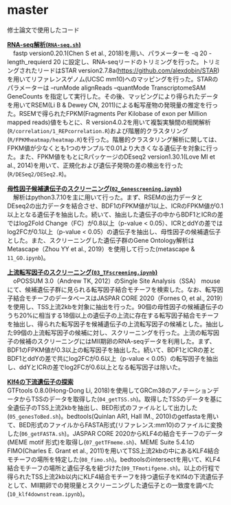 # master
修士論文で使用したコード<br>

<u>**RNA-seq解析(`RNA-seq.sh`)**</u><br>
　fastp version0.20.1(Chen S et al., 2018)を用い、パラメーターを -q 20 -length_requierd 20 に設定し、RNA-seqリードのトリミングを行った。トリミングされたリードはSTAR version2.7.8a(https://github.com/alexdobin/STAR) を用いてリファレンスゲノム(UCSC mm10)へのマッピングを行った。STARのパラメーターは –runMode alignReads –quantMode TranscriptomeSAM GeneCounts を指定して実行した。その後、マッピングにより得られたデータを用いてRSEM(Li B & Dewey CN, 2011)による転写産物の発現量の推定を行った。RSEMで得られたFPKM(Fragments Per Kilobase of exon per Million mapped reads)値をもとに、R version4.0.2を用いて複製実験間の相関解析(`R/correlation/1_REPcorrelation.R`)および階層的クラスタリング(`R/FPKMheatmap/heatmap.R`)を行った。階層的クラスタリング解析に関しては、FPKM値が少なくとも1つのサンプルで0.01より大きくなる遺伝子を対象に行った。また、FPKM値をもとにRパッケージのDEseq2 version1.30.1(Love MI et al., 2014)を用いて、正規化および遺伝子発現の差の検出を行った(`R/DESeq2/DESeq2.R`)。

<u>**母性因子候補遺伝子のスクリーニング(`02_Genescreening.ipynb`)**</u><br>
　解析はpython3.7.10を主に用いて行った。まず、RSEMの出力データとDEseq2の出力データを結合させ、BDF1のFPKM値が1以上、ICRのFPKM値が0.1以上となる遺伝子を抽出した。続いて、抽出した遺伝子の中からBDF1とICRの差ではlog2Fold Change（FC）が0.8以上（p-value < 0.05）、ICRとddYの差ではlog2FCが0.1以上（p-value < 0.05）の遺伝子を抽出し、母性因子の候補遺伝子とした。また、スクリーニングした遺伝子群のGene Ontology解析はMetascape（Zhou YY et al., 2019）を使用して行った(metascape & `11_GO.ipynb`)。
 
<u>**上流転写因子のスクリーニング(`03_TFscreening.ipynb`)**</u><br>
　oPOSSUM 3.0（Andrew TK, 2012）のSingle Site Analysis（SSA） mouseにて、候補遺伝子群に見られる転写因子結合モチーフを検索した。なお、転写因子結合モチーフのデータベースはJASPAR CORE 2020（Fornes O, et al., 2019）を使用し、TSS上流2kbを対象に抽出を行った。90個の母性因子の候補遺伝子のうち20%に相当する18個以上の遺伝子の上流に存在する転写因子結合モチーフを抽出し、得られた転写因子を候補遺伝子の上流転写因子の候補とした。抽出した99個の上流転写因子の候補に対し、スクリーニングを行った。上流の転写因子の候補のスクリーニングにはMⅡ期卵のRNA-seqデータを利用した。まず、BDF1のFPKM値が0.3以上の転写因子を抽出した。続いて、BDF1とICRの差とBDF1とddYの差で共にlog2FCが0.6以上（p-value < 0.05）の転写因子を抽出し、ddYとICRの差でlog2FCが0.6以上となる転写因子は除いた。

<u>**Klf4の下流遺伝子の探索**</u><br>
GTFtools 0.8.0(Hong-Dong Li, 2018)を使用してGRCm38のアノテーションデータからTSSのデータを取得した(`04_getTSS.sh`)。取得したTSSのデータを基に全遺伝子のTSS上流2kbを抽出し、BED形式のファイルとして出力した(`05_genesToBed.sh`)。bedtools(Quinlan AR1, Hall IM., 2010)のgetfastaを用いて、BED形式のファイルからFASTA形式(リファレンス:mm10)のファイルに変換した(`06_getFASTA.sh`)。JASPAR CORE 2020からKLF4の結合モチーフのデータ(MEME motif 形式)を取得し(`07_getTFmeme.sh`)、MEME Suite 5.4.1のFIMO(Charles E. Grant et al., 2011)を用いてTSS上流2kbの中にあるKLF4結合モチーフの場所を特定した(`08_fimo.sh`)。bedtoolsのintersectを用いて、KLF4結合モチーフの場所と遺伝子名を紐づけた(`09_TFmotifgene.sh`)。以上の行程で得られたTSS上流2kb以内にKLF4結合モチーフを持つ遺伝子をKlf4の下流遺伝子として、MⅡ期卵での発現量とスクリーニングした遺伝子との一致度を調べた(`10_klf4downstream.ipynb`)。

